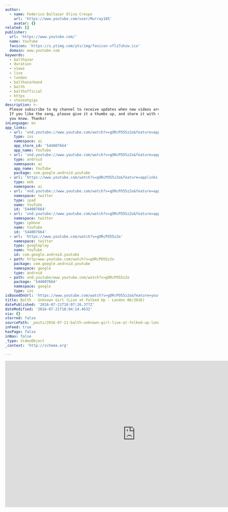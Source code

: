 ```yaml
---
author:
  - name: Federico Baltazar Oliva Crespo
    url: 'https://www.youtube.com/user/Murray185'
    avatar: {}
related: []
publisher:
  url: 'https://www.youtube.com/'
  name: YouTube
  favicon: 'https://s.ytimg.com/yts/img/favicon-vflz7uhzw.ico'
  domain: www.youtube.com
keywords:
  - balthazar
  - duration
  - views
  - live
  - london
  - balthazarband
  - balth
  - balthofficial
  - https
  - steveatgigs
description: >-
  Please subscribe to my channel to receive updates when new videos are posted,
  If you like the song, please give it a thumbs up, and share it with someone
  you know. Thanks!
inLanguage: en
app_links:
  - url: 'vnd.youtube://www.youtube.com/watch?v=gORcPO55z2o&feature=applinks'
    type: ios
    namespace: ai
    app_store_id: '544007664'
    app_name: YouTube
  - url: 'vnd.youtube://www.youtube.com/watch?v=gORcPO55z2o&feature=applinks'
    type: android
    namespace: ai
    app_name: YouTube
    package: com.google.android.youtube
  - url: 'https://www.youtube.com/watch?v=gORcPO55z2o&feature=applinks'
    type: web
    namespace: ai
  - url: 'vnd.youtube://www.youtube.com/watch?v=gORcPO55z2o&feature=applinks'
    namespace: twitter
    type: ipad
    name: YouTube
    id: '544007664'
  - url: 'vnd.youtube://www.youtube.com/watch?v=gORcPO55z2o&feature=applinks'
    namespace: twitter
    type: iphone
    name: YouTube
    id: '544007664'
  - url: 'https://www.youtube.com/watch?v=gORcPO55z2o'
    namespace: twitter
    type: googleplay
    name: YouTube
    id: com.google.android.youtube
  - path: http/www.youtube.com/watch?v=gORcPO55z2o
    package: com.google.android.youtube
    namespace: google
    type: android
  - path: vnd.youtube/www.youtube.com/watch?v=gORcPO55z2o
    package: '544007664'
    namespace: google
    type: ios
isBasedOnUrl: 'https://www.youtube.com/watch?v=gORcPO55z2o&feature=youtu.be'
title: Balth - Unknown Girl (Live at Folked Up - London 06/2016)
datePublished: '2016-07-21T18:07:26.377Z'
dateModified: '2016-07-21T18:04:14.463Z'
via: {}
starred: false
sourcePath: _posts/2016-07-21-balth-unknown-girl-live-at-folked-up-london-062016.md
inFeed: true
hasPage: false
inNav: false
_type: VideoObject
_context: 'http://schema.org'

---
```

<iframe src="https://cdn.embedly.com/widgets/media.html?src=https%3A%2F%2Fwww.youtube.com%2Fembed%2FgORcPO55z2o%3Ffeature%3Doembed&amp;url=http%3A%2F%2Fwww.youtube.com%2Fwatch%3Fv%3DgORcPO55z2o&amp;image=https%3A%2F%2Fi.ytimg.com%2Fvi%2FgORcPO55z2o%2Fhqdefault.jpg&amp;key=b7d04c9b404c499eba89ee7072e1c4f7&amp;type=text%2Fhtml&amp;schema=youtube" width="854" height="480" scrolling="no" frameborder="0" allowfullscreen="" style=""></iframe>